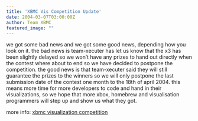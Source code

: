 ```yaml
---
title: 'XBMC Vis Competition Update'
date: 2004-03-07T03:00:00Z
author: Team XBMC
featured_image: ""
---
```

we got some bad news and we got some good news, depending how you look on it. the bad news is team-xecuter has let us know that the x3 has been slightly delayed so we won’t have any prizes to hand out directly when the contest where about to end so we have decided to postpone the competition. the good news is that team-xecuter said they will still guarantee the prizes to the winners so we will only postpone the last submission date of the contest one month to the 18th of april 2004. this means more time for more developers to code and hand in their visualizations, so we hope that more xbox, homebrew and visualisation programmers will step up and show us what they got.

 more info: [xbmc visualization competition](http://www.xboxmediaplayer.de/cgi-bin/forums/ikonboard.pl?act=st;f=1;t=1077)

 